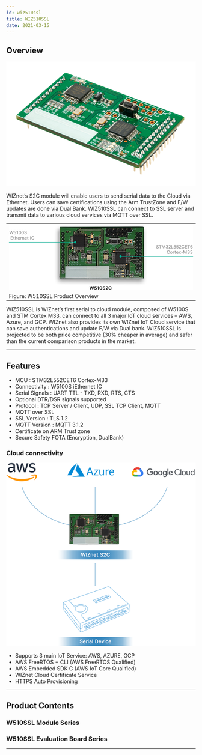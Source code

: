 ```yaml
---
id: wiz510ssl
title: WIZ510SSL
date: 2021-03-15
---
```


## Overview

![](/img/products/wiz510ssl/datasheet/W510SSL_angle.png)

WIZnet’s S2C module will enable users to send serial data to the Cloud via Ethernet.
Users can save certifications using the Arm TrustZone and F/W
updates are done via Dual Bank. WIZ510SSL can connect to SSL server and
transmit data to various cloud services via MQTT over SSL.

|                                                                |
| -------------------------------------------------------------- |
| ![](/img/products/wiz510ssl/datasheet/S2C_1.png) |
| Figure: W510SSL Product Overview                              |

WIZ510SSL is WIZnet’s first serial to cloud module, composed of W5100S and STM Cortex M33, can connect to all 3 major IoT cloud services –
AWS, Azure, and GCP. WIZnet also provides its own WIZnet IoT Cloud service that can save authentications and update F/W via Dual bank.
WIZ510SSL is projected to be both price competitive (30% cheaper in average) and safer than the current comparison products in the market.

-----

## Features

- MCU : STM32L552CET6 Cortex-M33​
- Connectivity : W5100S iEthernet IC​
- Serial Signals : UART TTL - TXD, RXD, RTS, CTS​
- Optional DTR/DSR signals supported
- Protocol : TCP Server / Client, UDP, SSL TCP Client, MQTT
- MQTT over SSL
- SSL Version : TLS 1.2​
- MQTT Version : MQTT 3.1.2
- Certificate on ARM Trust zone
- Secure Safety FOTA (Encryption, DualBank)

### Cloud connectivity

![](/img/products/wiz510ssl/datasheet/S2C_2.png)

- Supports 3 main IoT Service: AWS, AZURE, GCP
- AWS FreeRTOS + CLI (AWS FreeRTOS Qualified)​
- AWS Embedded SDK C (AWS IoT Core Qualified)
- WIZnet Cloud Certificate Service
- HTTPS Auto Provisioning​

-----

## Product Contents

### W510SSL Module Series



### W510SSL Evaluation Board Series





-----